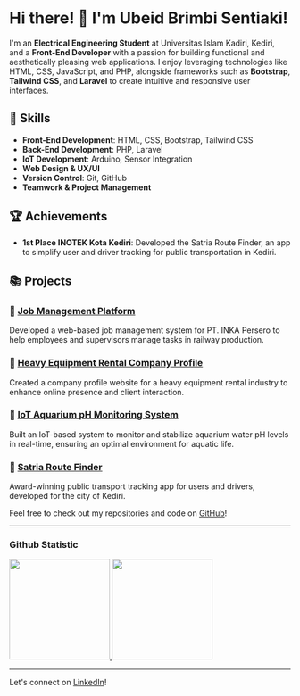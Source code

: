 # Hi there! 👋 I'm Ubeid Brimbi Sentiaki!

I'm an **Electrical Engineering Student** at Universitas Islam Kadiri, Kediri, and a **Front-End Developer** with a passion for building functional and aesthetically pleasing web applications. I enjoy leveraging technologies like HTML, CSS, JavaScript, and PHP, alongside frameworks such as **Bootstrap**, **Tailwind CSS**, and **Laravel** to create intuitive and responsive user interfaces.

## 🔧 Skills
- **Front-End Development**: HTML, CSS, Bootstrap, Tailwind CSS
- **Back-End Development**: PHP, Laravel
- **IoT Development**: Arduino, Sensor Integration
- **Web Design & UX/UI**
- **Version Control**: Git, GitHub
- **Teamwork & Project Management**

## 🏆 Achievements
- **1st Place INOTEK Kota Kediri**: Developed the Satria Route Finder, an app to simplify user and driver tracking for public transportation in Kediri.

## 📚 Projects
### 🔹 [Job Management Platform](https://github.com/yourrepository)
Developed a web-based job management system for PT. INKA Persero to help employees and supervisors manage tasks in railway production.

### 🔹 [Heavy Equipment Rental Company Profile](https://github.com/yourrepository)
Created a company profile website for a heavy equipment rental industry to enhance online presence and client interaction.

### 🔹 [IoT Aquarium pH Monitoring System](https://github.com/yourrepository)
Built an IoT-based system to monitor and stabilize aquarium water pH levels in real-time, ensuring an optimal environment for aquatic life.

### 🔹 [Satria Route Finder](https://github.com/yourrepository)
Award-winning public transport tracking app for users and drivers, developed for the city of Kediri.

Feel free to check out my repositories and code on [GitHub](https://github.com/yourusername)!

---

### Github Statistic
<p align="left">
<a href="https://github.com/yourusername">
  <img height="180em" src="https://github-readme-stats-eight-theta.vercel.app/api?username=yourusername&show_icons=true&theme=algolia&include_all_commits=true&count_private=true"/>
  <img height="180em" src="https://github-readme-stats-eight-theta.vercel.app/api/top-langs/?username=yourusername&layout=compact&layout=compact&theme=algolia"/>
</a>
</p>

---

Let's connect on [LinkedIn](https://www.linkedin.com/in/ubeidbrimbisentiaki/)!
